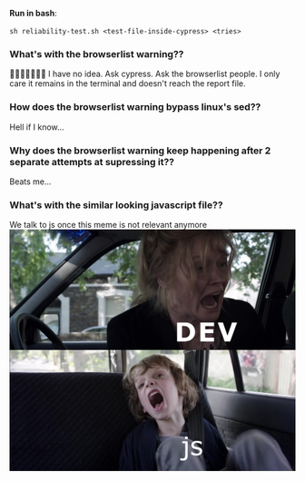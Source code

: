 **Run in bash**:

`sh reliability-test.sh <test-file-inside-cypress> <tries>`


### What's with the browserlist warning??
🤷🤷🤷🤷🤷🤷🤷
I have no idea. Ask cypress. Ask the browserlist people.
I only care it remains in the terminal and doesn't reach the report file.

### How does the browserlist warning bypass linux's sed??
Hell if I know...

### Why does the browserlist warning keep happening after 2 separate attempts at supressing it??
Beats me...

### What's with the similar looking javascript file??
We talk to js once this meme is not relevant anymore
![meme image](meme.png "please be normal js")
